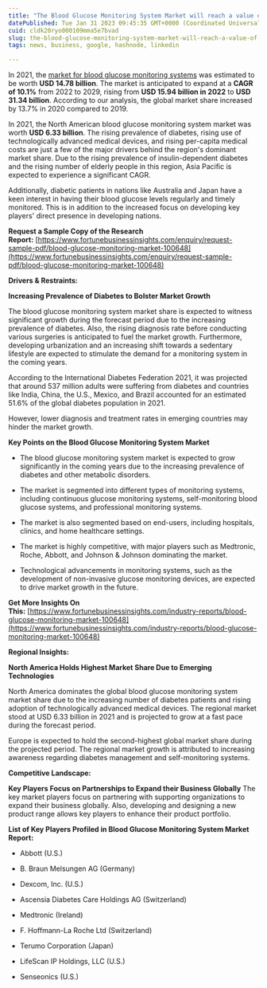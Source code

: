 ```yaml
---
title: "The Blood Glucose Monitoring System Market will reach a value of USD 31.34 Billion by 2028 at a CAGR of 10.1%"
datePublished: Tue Jan 31 2023 09:45:35 GMT+0000 (Coordinated Universal Time)
cuid: cldk20ryo000109mma5e7bvad
slug: the-blood-glucose-monitoring-system-market-will-reach-a-value-of-usd-3134-billion-by-2028-at-a-cagr-of-101
tags: news, business, google, hashnode, linkedin

---
```


In 2021, the [market for blood glucose monitoring systems](https://www.fortunebusinessinsights.com/industry-reports/blood-glucose-monitoring-market-100648) was estimated to be worth **USD 14.78 billion**. The market is anticipated to expand at a **CAGR of 10.1%** from 2022 to 2029, rising from **USD 15.94 billion in 2022** to **USD 31.34 billion**. According to our analysis, the global market share increased by 13.7% in 2020 compared to 2019.

In 2021, the North American blood glucose monitoring system market was worth **USD 6.33 billion**. The rising prevalence of diabetes, rising use of technologically advanced medical devices, and rising per-capita medical costs are just a few of the major drivers behind the region's dominant market share. Due to the rising prevalence of insulin-dependent diabetes and the rising number of elderly people in this region, Asia Pacific is expected to experience a significant CAGR.

Additionally, diabetic patients in nations like Australia and Japan have a keen interest in having their blood glucose levels regularly and timely monitored. This is in addition to the increased focus on developing key players' direct presence in developing nations.

**Request a Sample Copy of the Research Report:** [https://www.fortunebusinessinsights.com/enquiry/request-sample-pdf/blood-glucose-monitoring-market-100648](https://www.fortunebusinessinsights.com/enquiry/request-sample-pdf/blood-glucose-monitoring-market-100648)

**Drivers & Restraints:**

**Increasing Prevalence of Diabetes to Bolster Market Growth**

The blood glucose monitoring system market share is expected to witness significant growth during the forecast period due to the increasing prevalence of diabetes. Also, the rising diagnosis rate before conducting various surgeries is anticipated to fuel the market growth. Furthermore, developing urbanization and an increasing shift towards a sedentary lifestyle are expected to stimulate the demand for a monitoring system in the coming years.

According to the International Diabetes Federation 2021, it was projected that around 537 million adults were suffering from diabetes and countries like India, China, the U.S., Mexico, and Brazil accounted for an estimated 51.6% of the global diabetes population in 2021.

However, lower diagnosis and treatment rates in emerging countries may hinder the market growth.

**Key Points on the Blood Glucose Monitoring System Market**

* The blood glucose monitoring system market is expected to grow significantly in the coming years due to the increasing prevalence of diabetes and other metabolic disorders.
    
* The market is segmented into different types of monitoring systems, including continuous glucose monitoring systems, self-monitoring blood glucose systems, and professional monitoring systems.
    
* The market is also segmented based on end-users, including hospitals, clinics, and home healthcare settings.
    
* The market is highly competitive, with major players such as Medtronic, Roche, Abbott, and Johnson & Johnson dominating the market.
    
* Technological advancements in monitoring systems, such as the development of non-invasive glucose monitoring devices, are expected to drive market growth in the future.
    

**Get More Insights On This:** [https://www.fortunebusinessinsights.com/industry-reports/blood-glucose-monitoring-market-100648](https://www.fortunebusinessinsights.com/industry-reports/blood-glucose-monitoring-market-100648)

**Regional Insights:**

**North America Holds Highest Market Share Due to Emerging Technologies**

North America dominates the global blood glucose monitoring system market share due to the increasing number of diabetes patients and rising adoption of technologically advanced medical devices. The regional market stood at USD 6.33 billion in 2021 and is projected to grow at a fast pace during the forecast period.

Europe is expected to hold the second-highest global market share during the projected period. The regional market growth is attributed to increasing awareness regarding diabetes management and self-monitoring systems. 

**Competitive Landscape:**

**Key Players Focus on Partnerships to Expand their Business Globally** The key market players focus on partnering with supporting organizations to expand their business globally. Also, developing and designing a new product range allows key players to enhance their product portfolio.

**List of Key Players Profiled in Blood Glucose Monitoring System Market Report:**  

* Abbott (U.S.)
    
* B. Braun Melsungen AG (Germany)
    
* Dexcom, Inc. (U.S.)
    
* Ascensia Diabetes Care Holdings AG (Switzerland)
    
* Medtronic (Ireland)
    
* F. Hoffmann-La Roche Ltd (Switzerland)
    
* Terumo Corporation (Japan)
    
* LifeScan IP Holdings, LLC (U.S.)
    
* Senseonics (U.S.)